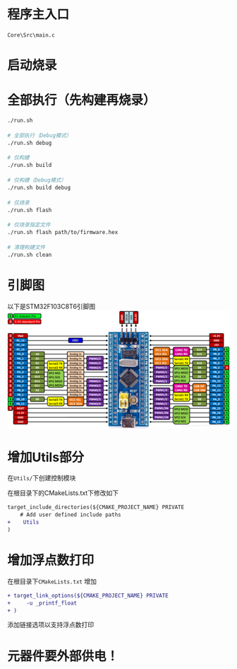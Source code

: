 # 程序主入口
`Core\Src\main.c`

# 启动烧录
# 全部执行（先构建再烧录）
```bash
./run.sh

# 全部执行（Debug模式）
./run.sh debug

# 仅构建
./run.sh build

# 仅构建（Debug模式）
./run.sh build debug

# 仅烧录
./run.sh flash

# 仅烧录指定文件
./run.sh flash path/to/firmware.hex

# 清理构建文件
./run.sh clean
```


# 引脚图
以下是STM32F103C8T6引脚图
![](./C8T6引脚图.png)

# 增加Utils部分

在`Utils/`下创建控制模块

在根目录下的CMakeLists.txt下修改如下
```diff
target_include_directories(${CMAKE_PROJECT_NAME} PRIVATE
    # Add user defined include paths
+    Utils
)
```

# 增加浮点数打印
在根目录下`CMakeLists.txt` 增加

```diff
+ target_link_options(${CMAKE_PROJECT_NAME} PRIVATE
+     -u _printf_float
+ ) 
```
添加链接选项以支持浮点数打印

# 元器件要外部供电！